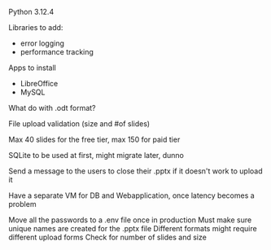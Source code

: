 Python 3.12.4

Libraries to add:
- error logging
- performance tracking

Apps to install
- LibreOffice
- MySQL

What do with .odt format? 

File upload validation (size and #of slides)

Max 40 slides for the free tier, max 150 for paid tier

SQLite to be used at first, might migrate later, dunno 

Send a message to the users to close their .pptx if it doesn't work to upload it 

Have a separate VM for DB and Webapplication, once latency becomes a problem

Move all the passwords to a .env file once in production
Must make sure unique names are created for the .pptx file
Different formats might require different upload forms 
Check for number of slides and size
